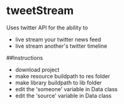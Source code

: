 # tweetStream
Uses twitter API for  the ability to 
* live stream your twitter news feed
* live stream another's twitter timeline

##Instructions
* download project
* make resource buildpath to res folder
* make library buildpath to lib folder
* edit the 'someone' variable in Data class
* edit the 'source' variable in Data class
